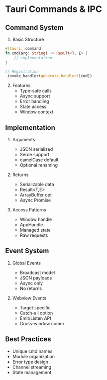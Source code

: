 # Tauri Commands & IPC

## Command System
1. Basic Structure
```rust
#[tauri::command]
fn cmd(arg: String) -> Result<T, E> {
	// implementation
}

// Registration
.invoke_handler(generate_handler![cmd])
```

2. Features
	 - Type-safe calls
	 - Async support
	 - Error handling
	 - State access
	 - Window context

## Implementation
1. Arguments
	 - JSON serialized
	 - Serde support
	 - camelCase default
	 - Optional renaming

2. Returns
	 - Serializable data
	 - Result<T,E>
	 - ArrayBuffer opt
	 - Async Promise

3. Access Patterns
	 - Window handle
	 - AppHandle
	 - Managed state
	 - Raw requests

## Event System
1. Global Events
	 - Broadcast model
	 - JSON payloads
	 - Async only
	 - No returns

2. Webview Events
	 - Target specific
	 - Catch-all option
	 - Emit/Listen API
	 - Cross-window comm

## Best Practices
- Unique cmd names
- Module organization
- Error type design
- Channel streaming
- State management